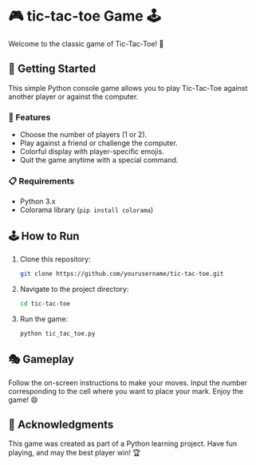 # 🎮 tic-tac-toe Game 🕹️

Welcome to the classic game of Tic-Tac-Toe! 🌟

## 🚀 Getting Started

This simple Python console game allows you to play Tic-Tac-Toe against another player or against the computer.

### 🧙 Features

- Choose the number of players (1 or 2).
- Play against a friend or challenge the computer.
- Colorful display with player-specific emojis.
- Quit the game anytime with a special command.

### 📋 Requirements

- Python 3.x
- Colorama library (`pip install colorama`)

## 🕹️ How to Run

1. Clone this repository:

    ```bash
    git clone https://github.com/yourusername/tic-tac-toe.git
    ```

2. Navigate to the project directory:

    ```bash
    cd tic-tac-toe
    ```

3. Run the game:

    ```bash
    python tic_tac_toe.py
    ```

## 🎭 Gameplay

Follow the on-screen instructions to make your moves. Input the number corresponding to the cell where you want to place your mark. Enjoy the game! 😄

## 🎉 Acknowledgments

This game was created as part of a Python learning project. Have fun playing, and may the best player win! 🏆

